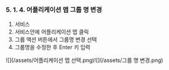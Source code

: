 ### 5. 1. 4. 어플리케이션 맵 그룹 명 변경

1. 서비스
2. 서비스안에 어플리케이션 맵 클릭
3. 그룹 액션 버튼에서 그룹명 변경 선택
4. 그룹명을 수정한 후 Enter 키 입력

![](/assets/어플리케이션 맵 선택.png)![](/assets/그룹 명 변경.png)

